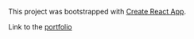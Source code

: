 This project was bootstrapped with [Create React App](https://github.com/facebook/create-react-app).

Link to the [portfolio](https://demond611.github.io/portfolio-2019)